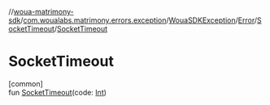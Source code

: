 //[woua-matrimony-sdk](../../../../../index.md)/[com.woualabs.matrimony.errors.exception](../../../index.md)/[WouaSDKException](../../index.md)/[Error](../index.md)/[SocketTimeout](index.md)/[SocketTimeout](-socket-timeout.md)

# SocketTimeout

[common]\
fun [SocketTimeout](-socket-timeout.md)(code: [Int](https://kotlinlang.org/api/latest/jvm/stdlib/kotlin/-int/index.html))
